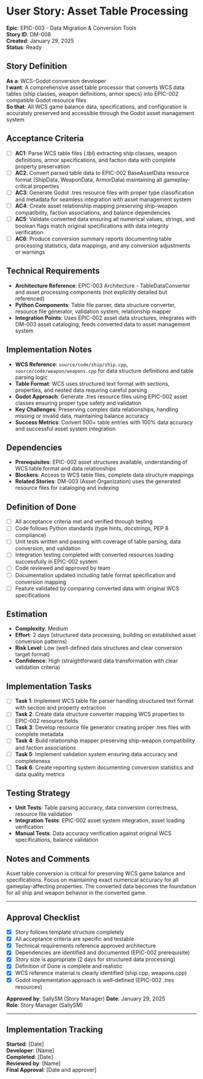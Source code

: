 # User Story: Asset Table Processing

**Epic**: EPIC-003 - Data Migration & Conversion Tools  
**Story ID**: DM-008  
**Created**: January 29, 2025  
**Status**: Ready

## Story Definition
**As a**: WCS-Godot conversion developer  
**I want**: A comprehensive asset table processor that converts WCS data tables (ship classes, weapon definitions, armor specs) into EPIC-002 compatible Godot resource files  
**So that**: All WCS game balance data, specifications, and configuration is accurately preserved and accessible through the Godot asset management system

## Acceptance Criteria
- [ ] **AC1**: Parse WCS table files (.tbl) extracting ship classes, weapon definitions, armor specifications, and faction data with complete property preservation
- [ ] **AC2**: Convert parsed table data to EPIC-002 BaseAssetData resource format (ShipData, WeaponData, ArmorData) maintaining all gameplay-critical properties
- [ ] **AC3**: Generate Godot .tres resource files with proper type classification and metadata for seamless integration with asset management system
- [ ] **AC4**: Create asset relationship mapping preserving ship-weapon compatibility, faction associations, and balance dependencies
- [ ] **AC5**: Validate converted data ensuring all numerical values, strings, and boolean flags match original specifications with data integrity verification
- [ ] **AC6**: Produce conversion summary reports documenting table processing statistics, data mappings, and any conversion adjustments or warnings

## Technical Requirements
- **Architecture Reference**: EPIC-003 Architecture - TableDataConverter and asset processing components (not explicitly detailed but referenced)
- **Python Components**: Table file parser, data structure converter, resource file generator, validation system, relationship mapper
- **Integration Points**: Uses EPIC-002 asset data structures, integrates with DM-003 asset cataloging, feeds converted data to asset management system

## Implementation Notes
- **WCS Reference**: `source/code/ship/ship.cpp`, `source/code/weapon/weapons.cpp` for data structure definitions and table parsing logic
- **Table Format**: WCS uses structured text format with sections, properties, and nested data requiring careful parsing
- **Godot Approach**: Generate .tres resource files using EPIC-002 asset classes ensuring proper type safety and validation
- **Key Challenges**: Preserving complex data relationships, handling missing or invalid data, maintaining balance accuracy
- **Success Metrics**: Convert 500+ table entries with 100% data accuracy and successful asset system integration

## Dependencies
- **Prerequisites**: EPIC-002 asset structures available, understanding of WCS table format and data relationships
- **Blockers**: Access to WCS table files, complete data structure mappings
- **Related Stories**: DM-003 (Asset Organization) uses the generated resource files for cataloging and indexing

## Definition of Done
- [ ] All acceptance criteria met and verified through testing
- [ ] Code follows Python standards (type hints, docstrings, PEP 8 compliance)
- [ ] Unit tests written and passing with coverage of table parsing, data conversion, and validation
- [ ] Integration testing completed with converted resources loading successfully in EPIC-002 system
- [ ] Code reviewed and approved by team
- [ ] Documentation updated including table format specification and conversion mapping
- [ ] Feature validated by comparing converted data with original WCS specifications

## Estimation
- **Complexity**: Medium
- **Effort**: 2 days (structured data processing, building on established asset conversion patterns)
- **Risk Level**: Low (well-defined data structures and clear conversion target format)
- **Confidence**: High (straightforward data transformation with clear validation criteria)

## Implementation Tasks
- [ ] **Task 1**: Implement WCS table file parser handling structured text format with section and property extraction
- [ ] **Task 2**: Create data structure converter mapping WCS properties to EPIC-002 resource fields
- [ ] **Task 3**: Develop resource file generator creating proper .tres files with complete metadata
- [ ] **Task 4**: Build relationship mapper preserving ship-weapon compatibility and faction associations
- [ ] **Task 5**: Implement validation system ensuring data accuracy and completeness
- [ ] **Task 6**: Create reporting system documenting conversion statistics and data quality metrics

## Testing Strategy
- **Unit Tests**: Table parsing accuracy, data conversion correctness, resource file validation
- **Integration Tests**: EPIC-002 asset system integration, asset loading verification
- **Manual Tests**: Data accuracy verification against original WCS specifications, balance validation

## Notes and Comments
Asset table conversion is critical for preserving WCS game balance and specifications. Focus on maintaining exact numerical accuracy for all gameplay-affecting properties. The converted data becomes the foundation for all ship and weapon behavior in the converted game.

---

## Approval Checklist
- [x] Story follows template structure completely
- [x] All acceptance criteria are specific and testable
- [x] Technical requirements reference approved architecture
- [x] Dependencies are identified and documented (EPIC-002 prerequisite)
- [x] Story size is appropriate (2 days for structured data processing)
- [x] Definition of Done is complete and realistic
- [x] WCS reference material is clearly identified (ship.cpp, weapons.cpp)
- [x] Godot implementation approach is well-defined (EPIC-002 .tres resources)

**Approved by**: SallySM (Story Manager) **Date**: January 29, 2025  
**Role**: Story Manager (SallySM)

---

## Implementation Tracking
**Started**: [Date]  
**Developer**: [Name]  
**Completed**: [Date]  
**Reviewed by**: [Name]  
**Final Approval**: [Date and approver]